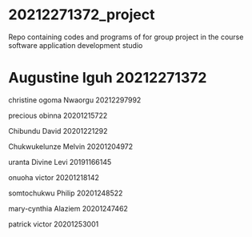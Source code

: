# 20212271372_project
Repo containing codes and programs of for group project in the course software application development studio
# Augustine Iguh 20212271372
christine ogoma Nwaorgu 20212297992

precious obinna 20201215722

Chibundu David 20201221292

Chukwukelunze Melvin 20201204972

uranta Divine Levi 20191166145

onuoha victor 20201218142

somtochukwu Philip 20201248522

mary-cynthia Alaziem 20201247462

patrick victor 20201253001

